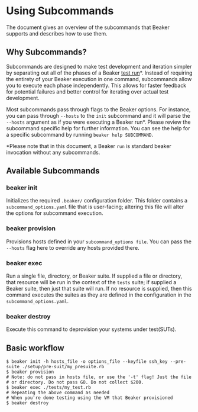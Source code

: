 # Using Subcommands

The document gives an overview of the subcommands that Beaker supports and
describes how to use them.

## Why Subcommands?

Subcommands are designed to make test development and iteration simpler by
separating out all of the phases of a Beaker [test run](test_run.md)*. Instead
of requiring the entirety of your Beaker execution in one command, subcommands
allow you to execute each phase independently. This allows for faster feedback
for potential failures and better control for iterating over actual test
development.

Most subcommands pass through flags to the Beaker options. For instance, you can
pass through `--hosts` to the `init` subcommand and it will parse the `--hosts`
argument as if you were executing a Beaker run*. Please review the
subcommand specific help for further information. You can see the help for a
specific subcommand by running `beaker help SUBCOMMAND`.

*Please note that in this document, a Beaker `run` is standard beaker invocation
without any subcommands.
## Available Subcommands

### beaker init
Initializes the required `.beaker/` configuration folder. This folder contains a
`subcommand_options.yaml` file that is user-facing; altering this file will
alter the options for subcommand execution.

### beaker provision
Provisions hosts defined in your `subcommand_options file`. You can pass the
`--hosts` flag here to override any hosts provided there.

### beaker exec
Run a single file, directory, or Beaker suite. If supplied a file or directory,
that resource will be run in the context of the `tests` suite; if supplied a
Beaker suite, then just that suite will run. If no resource is supplied, then
this command executes the suites as they are defined in the configuration in the
`subcommand_options.yaml`.

### beaker destroy

Execute this command to deprovision your systems under test(SUTs).

## Basic workflow

```console
$ beaker init -h hosts_file -o options_file --keyfile ssh_key --pre-suite ./setup/pre-suit/my_presuite.rb
$ beaker provision
# Note: do not pass in hosts file, or use the '-t' flag! Just the file
# or directory. Do not pass GO. Do not collect $200.
$ beaker exec ./tests/my_test.rb
# Repeating the above command as needed
# When you're done testing using the VM that Beaker provisioned
$ beaker destroy
```
